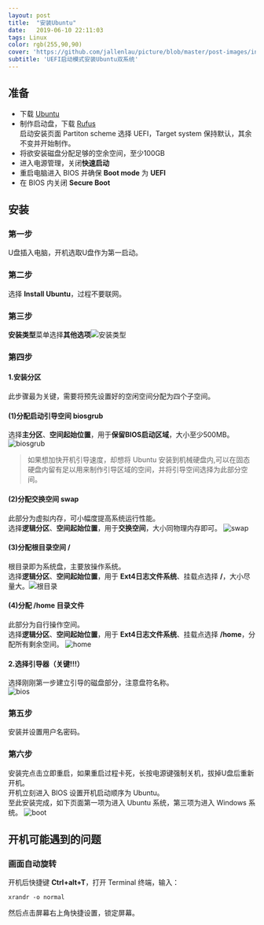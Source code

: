 ```yaml
---
layout: post
title:  "安装Ubuntu"
date:   2019-06-10 22:11:03
tags: Linux
color: rgb(255,90,90)
cover: 'https://github.com/jallenlau/picture/blob/master/post-images/install_ubuntu.png?raw=true'
subtitle: 'UEFI启动模式安装Ubuntu双系统'
---
```

## 准备
- 下载 [Ubuntu](https://www.ubuntu.com/)
- 制作启动盘，下载 [Rufus](https://rufus.ie/)  
    启动安装页面 Partiton scheme 选择 UEFI，Target system 保持默认，其余不变并开始制作。
- 将欲安装磁盘分配足够的空余空间，至少100GB
- 进入电源管理，关闭**快速启动**
- 重启电脑进入 BIOS 并确保 **Boot mode** 为 **UEFI**
- 在 BIOS 内关闭 **Secure Boot**

## 安装
### 第一步  
U盘插入电脑，开机选取U盘作为第一启动。
### 第二步  
选择 **Install Ubuntu**，过程不要联网。
### 第三步  
**安装类型**菜单选择**其他选项**![安装类型](https://github.com/jallenlau/picture/blob/master/ubuntu/3.png?raw=true)
### 第四步  
#### 1.安装分区
此步骤最为关键，需要将预先设置好的空闲空间分配为四个子空间。
#### (1)分配启动引导空间 biosgrub
选择**主分区**、**空间起始位置**，用于**保留BIOS启动区域**，大小至少500MB。
![biosgrub](https://github.com/jallenlau/picture/blob/master/ubuntu/1.png?raw=true)
>如果想加快开机引导速度，却想将 Ubuntu 安装到机械硬盘内,可以在固态硬盘内留有足以用来制作引导区域的空间，并将引导空间选择为此部分空间。

#### (2)分配交换空间 swap
此部分为虚拟内存，可小幅度提高系统运行性能。  
选择**逻辑分区**、**空间起始位置**，用于**交换空间**，大小同物理内存即可。
![swap](https://github.com/jallenlau/picture/blob/master/ubuntu/4.png?raw=true)

#### (3)分配根目录空间 /
根目录即为系统盘，主要放操作系统。  
选择**逻辑分区**、**空间起始位置**，用于 **Ext4日志文件系统**、挂载点选择 **/**，大小尽量大。![根目录](https://github.com/jallenlau/picture/blob/master/ubuntu/2.png?raw=true)

#### (4)分配 /home 目录文件
此部分为自行操作空间。  
选择**逻辑分区**、**空间起始位置**，用于 **Ext4日志文件系统**、挂载点选择 **/home**，分配所有剩余空间。
![home](https://github.com/jallenlau/picture/blob/master/ubuntu/5.png?raw=true)

#### 2.选择引导器（关键!!!）
选择刚刚第一步建立引导的磁盘部分，注意盘符名称。  
![bios](https://github.com/jallenlau/picture/blob/master/ubuntu/6.png?raw=true)

### 第五步
安装并设置用户名密码。

### 第六步
安装完点击立即重启，如果重启过程卡死，长按电源键强制关机，拔掉U盘后重新开机。  
开机立刻进入 BIOS 设置开机启动顺序为 Ubuntu。  
至此安装完成，如下页面第一项为进入 Ubuntu 系统，第三项为进入 Windows 系统。
![boot](https://github.com/jallenlau/picture/blob/master/ubuntu/7.png?raw=true)

## 开机可能遇到的问题
### 画面自动旋转
开机后快捷键 **Ctrl+alt+T**，打开 Terminal 终端，输入：
```linux
xrandr -o normal
```

然后点击屏幕右上角快捷设置，锁定屏幕。
